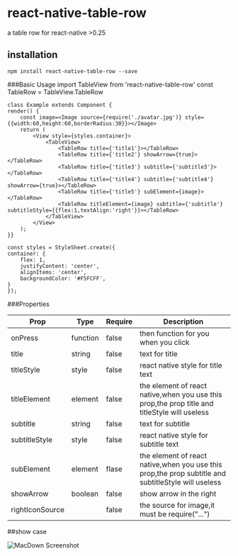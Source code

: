# react-native-table-row
a table row for react-native >0.25

##	installation

	npm install react-native-table-row --save
	
###Basic Usage
	import TableView from 'react-native-table-row'
	const TableRow = TableView.TableRow
	
	class Example extends Component {
    render() {
        const image=<Image source={require('./avatar.jpg')} style={{width:60,height:60,borderRadius:30}}></Image>
        return (
            <View style={styles.container}>
                <TableView>
                    <TableRow title={'title1'}></TableRow>
                    <TableRow title={'title2'} showArrow={true}></TableRow>
                    <TableRow title={'title3'} subtitle={'subtitle3'}></TableRow>
                    <TableRow title={'title4'} subtitle={'subtitle4'} showArrow={true}></TableRow>
                    <TableRow title={'title5'} subElement={image}></TableRow>
                    <TableRow titleElement={image} subtitle={'subtitle'} subtitleStyle={{flex:1,textAlign:'right'}}></TableRow>
                </TableView>
            </View>
        );
    }}
    
	const styles = StyleSheet.create({
    container: {
        flex: 1,
        justifyContent: 'center',
        alignItems: 'center',
        backgroundColor: '#F5FCFF',
    }
	});
	
###Properties

Prop 		| Type 	 |Require	  |Description|
----------|----------|----------|----------|
onPress |function|false|then function for you when you click 
title|string|false|text for title
titleStyle|style|false|react native style for title text
titleElement|element|false |the element of react native,when you use this prop,the prop title and titleStyle will useless
subtitle|string|false|text for subtitle
subtitleStyle|style|false|react native style for subtitle text
subElement|element|flase|the element of react native,when you use this prop,the prop subtitle and subtitleStyle will useless
showArrow|boolean|false| show arrow in the right
rightIconSource||false|the source for image,it must be require("...")

##show case

![MacDown Screenshot](https:/raw.githubusercontent.com/Cocoon-break/react-native-table-row/master/screenShot.png)

